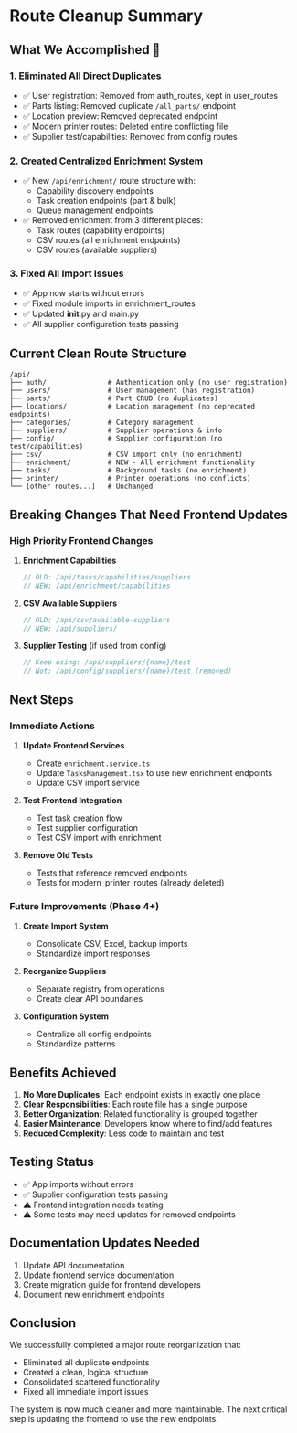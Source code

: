 # Route Cleanup Summary

## What We Accomplished 🎉

### 1. **Eliminated All Direct Duplicates**
- ✅ User registration: Removed from auth_routes, kept in user_routes
- ✅ Parts listing: Removed duplicate `/all_parts/` endpoint
- ✅ Location preview: Removed deprecated endpoint
- ✅ Modern printer routes: Deleted entire conflicting file
- ✅ Supplier test/capabilities: Removed from config routes

### 2. **Created Centralized Enrichment System**
- ✅ New `/api/enrichment/` route structure with:
  - Capability discovery endpoints
  - Task creation endpoints (part & bulk)
  - Queue management endpoints
- ✅ Removed enrichment from 3 different places:
  - Task routes (capability endpoints)
  - CSV routes (all enrichment endpoints)
  - CSV routes (available suppliers)

### 3. **Fixed All Import Issues**
- ✅ App now starts without errors
- ✅ Fixed module imports in enrichment_routes
- ✅ Updated __init__.py and main.py
- ✅ All supplier configuration tests passing

## Current Clean Route Structure

```
/api/
├── auth/               # Authentication only (no user registration)
├── users/              # User management (has registration)
├── parts/              # Part CRUD (no duplicates)
├── locations/          # Location management (no deprecated endpoints)
├── categories/         # Category management
├── suppliers/          # Supplier operations & info
├── config/             # Supplier configuration (no test/capabilities)
├── csv/                # CSV import only (no enrichment)
├── enrichment/         # NEW - All enrichment functionality
├── tasks/              # Background tasks (no enrichment)
├── printer/            # Printer operations (no conflicts)
└── [other routes...]   # Unchanged
```

## Breaking Changes That Need Frontend Updates

### High Priority Frontend Changes
1. **Enrichment Capabilities**
   ```typescript
   // OLD: /api/tasks/capabilities/suppliers
   // NEW: /api/enrichment/capabilities
   ```

2. **CSV Available Suppliers**
   ```typescript
   // OLD: /api/csv/available-suppliers
   // NEW: /api/suppliers/
   ```

3. **Supplier Testing** (if used from config)
   ```typescript
   // Keep using: /api/suppliers/{name}/test
   // Not: /api/config/suppliers/{name}/test (removed)
   ```

## Next Steps

### Immediate Actions
1. **Update Frontend Services**
   - Create `enrichment.service.ts`
   - Update `TasksManagement.tsx` to use new enrichment endpoints
   - Update CSV import service

2. **Test Frontend Integration**
   - Test task creation flow
   - Test supplier configuration
   - Test CSV import with enrichment

3. **Remove Old Tests**
   - Tests that reference removed endpoints
   - Tests for modern_printer_routes (already deleted)

### Future Improvements (Phase 4+)
1. **Create Import System**
   - Consolidate CSV, Excel, backup imports
   - Standardize import responses

2. **Reorganize Suppliers**
   - Separate registry from operations
   - Create clear API boundaries

3. **Configuration System**
   - Centralize all config endpoints
   - Standardize patterns

## Benefits Achieved

1. **No More Duplicates**: Each endpoint exists in exactly one place
2. **Clear Responsibilities**: Each route file has a single purpose
3. **Better Organization**: Related functionality is grouped together
4. **Easier Maintenance**: Developers know where to find/add features
5. **Reduced Complexity**: Less code to maintain and test

## Testing Status

- ✅ App imports without errors
- ✅ Supplier configuration tests passing
- ⚠️  Frontend integration needs testing
- ⚠️  Some tests may need updates for removed endpoints

## Documentation Updates Needed

1. Update API documentation
2. Update frontend service documentation
3. Create migration guide for frontend developers
4. Document new enrichment endpoints

## Conclusion

We successfully completed a major route reorganization that:
- Eliminated all duplicate endpoints
- Created a clean, logical structure
- Consolidated scattered functionality
- Fixed all immediate import issues

The system is now much cleaner and more maintainable. The next critical step is updating the frontend to use the new endpoints.